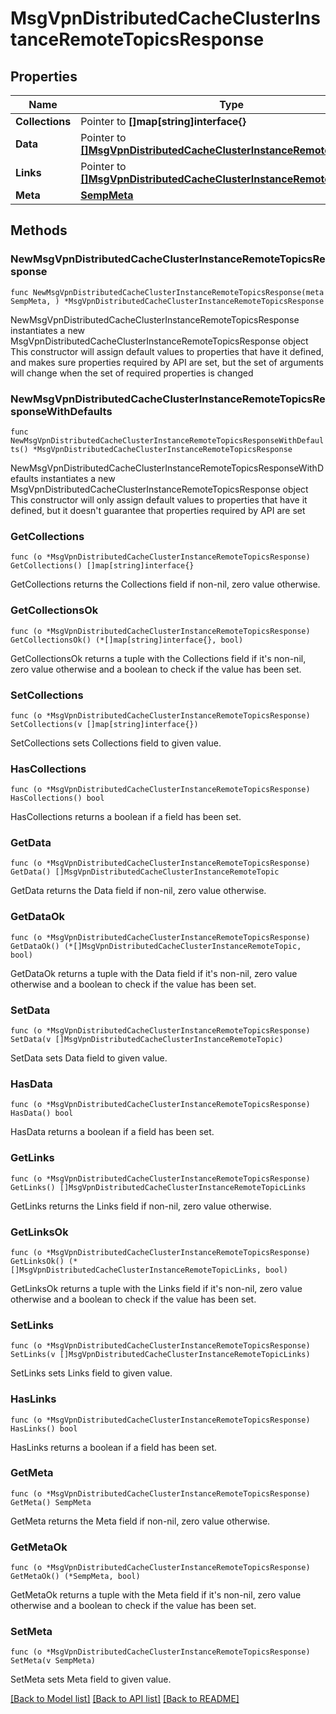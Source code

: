 # MsgVpnDistributedCacheClusterInstanceRemoteTopicsResponse

## Properties

Name | Type | Description | Notes
------------ | ------------- | ------------- | -------------
**Collections** | Pointer to **[]map[string]interface{}** |  | [optional] 
**Data** | Pointer to [**[]MsgVpnDistributedCacheClusterInstanceRemoteTopic**](MsgVpnDistributedCacheClusterInstanceRemoteTopic.md) |  | [optional] 
**Links** | Pointer to [**[]MsgVpnDistributedCacheClusterInstanceRemoteTopicLinks**](MsgVpnDistributedCacheClusterInstanceRemoteTopicLinks.md) |  | [optional] 
**Meta** | [**SempMeta**](SempMeta.md) |  | 

## Methods

### NewMsgVpnDistributedCacheClusterInstanceRemoteTopicsResponse

`func NewMsgVpnDistributedCacheClusterInstanceRemoteTopicsResponse(meta SempMeta, ) *MsgVpnDistributedCacheClusterInstanceRemoteTopicsResponse`

NewMsgVpnDistributedCacheClusterInstanceRemoteTopicsResponse instantiates a new MsgVpnDistributedCacheClusterInstanceRemoteTopicsResponse object
This constructor will assign default values to properties that have it defined,
and makes sure properties required by API are set, but the set of arguments
will change when the set of required properties is changed

### NewMsgVpnDistributedCacheClusterInstanceRemoteTopicsResponseWithDefaults

`func NewMsgVpnDistributedCacheClusterInstanceRemoteTopicsResponseWithDefaults() *MsgVpnDistributedCacheClusterInstanceRemoteTopicsResponse`

NewMsgVpnDistributedCacheClusterInstanceRemoteTopicsResponseWithDefaults instantiates a new MsgVpnDistributedCacheClusterInstanceRemoteTopicsResponse object
This constructor will only assign default values to properties that have it defined,
but it doesn't guarantee that properties required by API are set

### GetCollections

`func (o *MsgVpnDistributedCacheClusterInstanceRemoteTopicsResponse) GetCollections() []map[string]interface{}`

GetCollections returns the Collections field if non-nil, zero value otherwise.

### GetCollectionsOk

`func (o *MsgVpnDistributedCacheClusterInstanceRemoteTopicsResponse) GetCollectionsOk() (*[]map[string]interface{}, bool)`

GetCollectionsOk returns a tuple with the Collections field if it's non-nil, zero value otherwise
and a boolean to check if the value has been set.

### SetCollections

`func (o *MsgVpnDistributedCacheClusterInstanceRemoteTopicsResponse) SetCollections(v []map[string]interface{})`

SetCollections sets Collections field to given value.

### HasCollections

`func (o *MsgVpnDistributedCacheClusterInstanceRemoteTopicsResponse) HasCollections() bool`

HasCollections returns a boolean if a field has been set.

### GetData

`func (o *MsgVpnDistributedCacheClusterInstanceRemoteTopicsResponse) GetData() []MsgVpnDistributedCacheClusterInstanceRemoteTopic`

GetData returns the Data field if non-nil, zero value otherwise.

### GetDataOk

`func (o *MsgVpnDistributedCacheClusterInstanceRemoteTopicsResponse) GetDataOk() (*[]MsgVpnDistributedCacheClusterInstanceRemoteTopic, bool)`

GetDataOk returns a tuple with the Data field if it's non-nil, zero value otherwise
and a boolean to check if the value has been set.

### SetData

`func (o *MsgVpnDistributedCacheClusterInstanceRemoteTopicsResponse) SetData(v []MsgVpnDistributedCacheClusterInstanceRemoteTopic)`

SetData sets Data field to given value.

### HasData

`func (o *MsgVpnDistributedCacheClusterInstanceRemoteTopicsResponse) HasData() bool`

HasData returns a boolean if a field has been set.

### GetLinks

`func (o *MsgVpnDistributedCacheClusterInstanceRemoteTopicsResponse) GetLinks() []MsgVpnDistributedCacheClusterInstanceRemoteTopicLinks`

GetLinks returns the Links field if non-nil, zero value otherwise.

### GetLinksOk

`func (o *MsgVpnDistributedCacheClusterInstanceRemoteTopicsResponse) GetLinksOk() (*[]MsgVpnDistributedCacheClusterInstanceRemoteTopicLinks, bool)`

GetLinksOk returns a tuple with the Links field if it's non-nil, zero value otherwise
and a boolean to check if the value has been set.

### SetLinks

`func (o *MsgVpnDistributedCacheClusterInstanceRemoteTopicsResponse) SetLinks(v []MsgVpnDistributedCacheClusterInstanceRemoteTopicLinks)`

SetLinks sets Links field to given value.

### HasLinks

`func (o *MsgVpnDistributedCacheClusterInstanceRemoteTopicsResponse) HasLinks() bool`

HasLinks returns a boolean if a field has been set.

### GetMeta

`func (o *MsgVpnDistributedCacheClusterInstanceRemoteTopicsResponse) GetMeta() SempMeta`

GetMeta returns the Meta field if non-nil, zero value otherwise.

### GetMetaOk

`func (o *MsgVpnDistributedCacheClusterInstanceRemoteTopicsResponse) GetMetaOk() (*SempMeta, bool)`

GetMetaOk returns a tuple with the Meta field if it's non-nil, zero value otherwise
and a boolean to check if the value has been set.

### SetMeta

`func (o *MsgVpnDistributedCacheClusterInstanceRemoteTopicsResponse) SetMeta(v SempMeta)`

SetMeta sets Meta field to given value.



[[Back to Model list]](../README.md#documentation-for-models) [[Back to API list]](../README.md#documentation-for-api-endpoints) [[Back to README]](../README.md)


